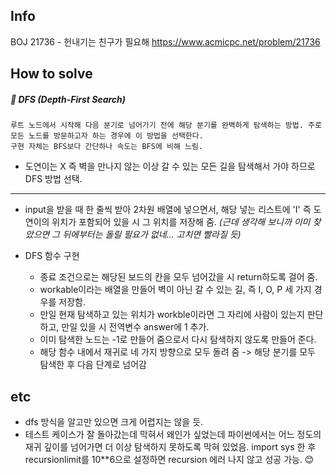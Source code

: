 ## Info
BOJ 21736 - 헌내기는 친구가 필요해 https://www.acmicpc.net/problem/21736

## How to solve
##### 📌 DFS (Depth-First Search)
```
루트 노드에서 시작해 다음 분기로 넘어가기 전에 해당 분기를 완벽하게 탐색하는 방법. 주로 모든 노드를 방문하고자 하는 경우에 이 방법을 선택한다.
구현 자체는 BFS보다 간단하나 속도는 BFS에 비해 느림.
```
* 도연이는 X 즉 벽을 만나지 않는 이상 갈 수 있는 모든 길을 탐색해서 가야 하므로 DFS 방법 선택.

***
* input을 받을 때 한 줄씩 받아 2차원 배열에 넣으면서, 해당 넣는 리스트에 'I' 즉 도연이의 위치가 포함되어 있을 시 그 위치를 저장해 줌. *(근데 생각해 보니까 이미 찾았으면 그 뒤에부터는 돌릴 필요가 없네... 고치면 빨라질 듯)*


* DFS 함수 구현
  * 종료 조건으로는 해당된 보드의 칸을 모두 넘어갔을 시 return하도록 걸어 줌.
  * workable이라는 배열을 만들어 벽이 아닌 갈 수 있는 길, 즉 I, O, P 세 가지 경우를 저장함.
  * 만일 현재 탐색하고 있는 위치가 workble이라면 그 자리에 사람이 있는지 판단하고, 만일 있을 시 전역변수 answer에 1 추가.
  * 이미 탐색한 노드는 -1로 만들어 줌으로서 다시 탐색하지 않도록 만들어 준다.
  * 해당 함수 내에서 재귀로 네 가지 방향으로 모두 돌려 줌 -> 해당 분기를 모두 탐색한 후 다음 단계로 넘어감

## etc
* dfs 방식을 알고만 있으면 크게 어렵지는 않을 듯.
* 테스트 케이스가 잘 돌아갔는데 막혀서 왜인가 싶었는데 파이썬에서는 어느 정도의 재귀 깊이를 넘어가면 더 이상 탐색하지 못하도록 막혀 있었음. import sys 한 후 recursionlimit를 10**6으로 설정하면 recursion 에러 나지 않고 성공 가능. 😊
